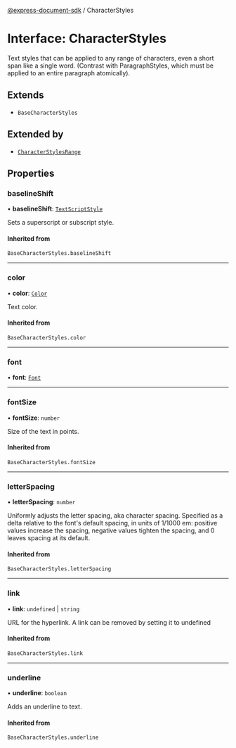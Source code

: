 [@express-document-sdk](../overview.md) / CharacterStyles

# Interface: CharacterStyles

Text styles that can be applied to any range of characters, even a short span like a single word. (Contrast with
ParagraphStyles, which must be applied to an entire paragraph atomically).

## Extends

-   `BaseCharacterStyles`

## Extended by

-   [`CharacterStylesRange`](CharacterStylesRange.md)

## Properties

### baselineShift

• **baselineShift**: [`TextScriptStyle`](../enumerations/TextScriptStyle.md)

Sets a superscript or subscript style.

#### Inherited from

`BaseCharacterStyles.baselineShift`

---

### color

• **color**: [`Color`](Color.md)

Text color.

#### Inherited from

`BaseCharacterStyles.color`

---

### font

• **font**: [`Font`](../type-aliases/Font.md)

---

### fontSize

• **fontSize**: `number`

Size of the text in points.

#### Inherited from

`BaseCharacterStyles.fontSize`

---

### letterSpacing

• **letterSpacing**: `number`

Uniformly adjusts the letter spacing, aka character spacing. Specified as a delta relative to the font's default
spacing, in units of 1/1000 em: positive values increase the spacing, negative values tighten the spacing, and 0
leaves spacing at its default.

#### Inherited from

`BaseCharacterStyles.letterSpacing`

---

### link

• **link**: `undefined` \| `string`

URL for the hyperlink.
A link can be removed by setting it to undefined

#### Inherited from

`BaseCharacterStyles.link`

---

### underline

• **underline**: `boolean`

Adds an underline to text.

#### Inherited from

`BaseCharacterStyles.underline`
